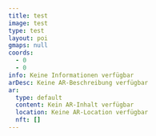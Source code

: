 ```yaml
---
title: test
image: test
type: test
layout: poi
gmaps: null
coords:
  - 0
  - 0
info: Keine Informationen verfügbar
arDesc: Keine AR-Beschreibung verfügbar
ar:
  type: default
  content: Kein AR-Inhalt verfügbar
  location: Keine AR-Location verfügbar
  nft: []
---
```


